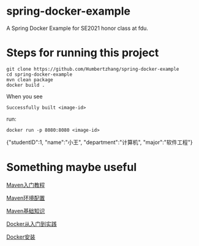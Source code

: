 # spring-docker-example
A Spring Docker Example for SE2021 honor class at fdu.

# Steps for running this project

```
git clone https://github.com/Humbertzhang/spring-docker-example
cd spring-docker-example
mvn clean package
docker build .
```
When you see 
```
Successfully built <image-id>
```
run:
```
docker run -p 8080:8080 <image-id>
```

{"studentID":1, "name":"小王", "department":"计算机", "major":"软件工程"}


# Something maybe useful

[Maven入门教程](https://cloud.tencent.com/developer/article/1381622)

[Maven环境配置](https://www.runoob.com/maven/maven-setup.html)

[Maven基础知识](https://www.imooc.com/wiki/mavenlesson/mavenintroduction.html)

[Docker从入门到实践](https://yeasy.gitbook.io/docker_practice/)

[Docker安装](https://docs.docker.com/get-docker/)

